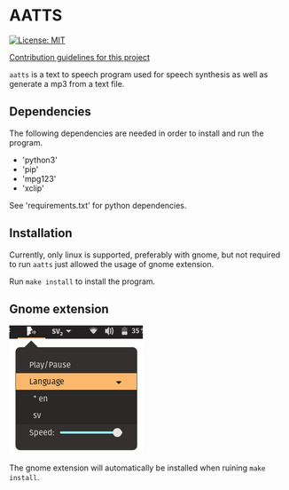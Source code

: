 # AATTS
[![License: MIT](https://img.shields.io/badge/License-MIT-yellow.svg)](https://opensource.org/licenses/MIT)

[Contribution guidelines for this project](docs/CONTRIBUTING.md)

`aatts` is a text to speech program used for speech synthesis as well as generate a mp3 from a text file.

## Dependencies
The following dependencies are needed in order to install and run the program.
- 'python3'
- 'pip'
- 'mpg123'
- 'xclip'

See 'requirements.txt' for python dependencies.

## Installation
Currently, only linux is supported, preferably with gnome, but not required to run `aatts` just allowed the usage of gnome extension. 

Run `make install` to install the program. 

## Gnome extension
![image](img/gnome-extension.png)

The gnome extension will automatically be installed when ruining `make install`.
